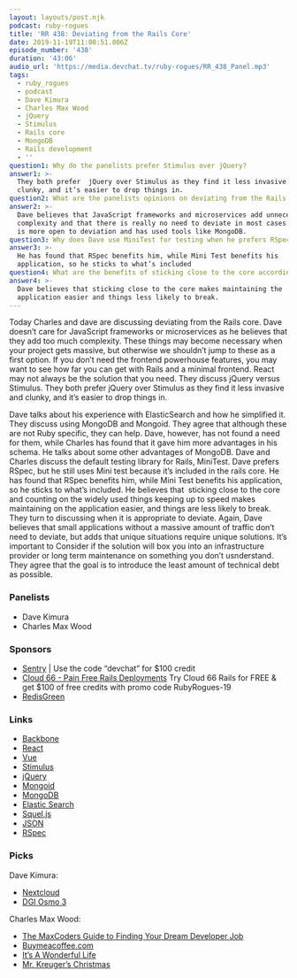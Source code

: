 ```yaml
---
layout: layouts/post.njk
podcast: ruby-rogues
title: 'RR 438: Deviating from the Rails Core'
date: 2019-11-19T11:00:51.806Z
episode_number: '438'
duration: '43:06'
audio_url: 'https://media.devchat.tv/ruby-rogues/RR_438_Panel.mp3'
tags:
  - ruby_rogues
  - podcast
  - Dave Kimura
  - Charles Max Wood
  - jQuery
  - Stimulus
  - Rails core
  - MongoDB
  - Rails development
  - ''
question1: Why do the panelists prefer Stimulus over jQuery?
answer1: >-
  They both prefer  jQuery over Stimulus as they find it less invasive and
  clunky, and it’s easier to drop things in. 
question2: What are the panelists opinions on deviating from the Rails core?
answer2: >-
  Dave believes that JavaScript frameworks and microservices add unnecessary
  complexity and that there is really no need to deviate in most cases. Charles
  is more open to deviation and has used tools like MongoDB.
question3: Why does Dave use MiniTest for testing when he prefers RSpec?
answer3: >-
  He has found that RSpec benefits him, while Mini Test benefits his
  application, so he sticks to what’s included
question4: What are the benefits of sticking close to the core according to Dave?
answer4: >-
  Dave believes that sticking close to the core makes maintaining the
  application easier and things less likely to break.
---
```

Today Charles and dave are discussing deviating from the Rails core. Dave doesn’t care for JavaScript frameworks or microservices as he believes that they add too much complexity. These things may become necessary when your project gets massive, but otherwise we shouldn’t jump to these as a first option. If you don’t need the frontend powerhouse features, you may want to see how far you can get with Rails and a minimal frontend. React may not always be the solution that you need. They discuss jQuery versus Stimulus. They both prefer jQuery over Stimulus as they find it less invasive and clunky, and it’s easier to drop things in. 

Dave talks about his experience with ElasticSearch and how he simplified it. They discuss using MongoDB and Mongoid. They agree that although these are not Ruby specific, they can help. Dave, however, has not found a need for them, while Charles has found that it gave him more advantages in his schema. He talks about some other advantages of MongoDB. Dave and Charles discuss the default testing library for Rails, MiniTest. Dave prefers RSpec, but he still uses Mini test because it’s included in the rails core. He has found that RSpec benefits him, while Mini Test benefits his application, so he sticks to what’s included. He believes that  sticking close to the core and counting on the widely used things keeping up to speed makes maintaining on the application easier, and things are less likely to break. They turn to discussing when it is appropriate to deviate. Again, Dave believes that small applications without a massive amount of traffic don’t need to deviate, but adds that unique situations require unique solutions. It’s important to Consider if the solution will box you into an infrastructure provider or long term maintenance on something you don’t usnderstand. They agree that the goal is to introduce the least amount of technical debt as possible. 

### Panelists

- Dave Kimura 
- Charles Max Wood 

### Sponsors

- [Sentry](http://sentry.io/) | Use the code “devchat” for $100 credit 
- [Cloud 66 - Pain Free Rails Deployments](https://cloud66.com/rails?utm_source=-&utm_medium=-&utm_campaign=ruby-rogues) Try Cloud 66 Rails for FREE & get $100 of free credits with promo code RubyRogues-19 
- [RedisGreen](https://redisgreen.net/?utm_source=rubyrogues&utm_medium=podcast&utm_campaign=rubyrogues) 

### Links

- [Backbone](https://backbonejs.org/) 
- [React](https://reactjs.org/) 
- [Vue](https://vuejs.org/) 
- [Stimulus](https://github.com/stimulusjs/stimulus) 
- [jQuery](https://jquery.com/) 
- [Mongoid](https://docs.mongodb.com/mongoid/current/) 
- [MongoDB](https://www.mongodb.com/) 
- [Elastic Search](https://www.elastic.co/) 
- [Squel.js](http://hiddentao.github.io/squel/) 
- [JSON](http://www.json.org/) 
- [RSpec](https://rspec.info/) 

### Picks

Dave Kimura:

- [Nextcloud](https://nextcloud.com/%20https://scan.nextcloud.com/) 
- [DGI Osmo 3](https://www.dji.com/osmo-mobile-3) 

Charles Max Wood:

- [The MaxCoders Guide to Finding Your Dream Developer Job](https://www.amazon.com/MaxCoders-Guide-Finding-Dream-Developer-ebook/dp/B081MBL5C9/ref=sr_1_1?keywords=The+MaxCoders+Guide+to+Finding+Your+Dream+Developer+Job&qid=1574145265&sr=8-1) 
- [Buymeacoffee.com](https://www.buymeacoffee.com/) 
- [It’s A Wonderful Life](https://www.imdb.com/title/tt0038650/) 
- [Mr. Kreuger’s Christmas](https://www.imdb.com/title/tt0081190/)

